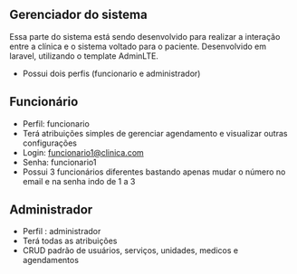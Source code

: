 ## Gerenciador do sistema

Essa parte do sistema está sendo desenvolvido para realizar
a interação entre a clínica e o sistema voltado para o paciente. Desenvolvido em laravel,
utilizando o template AdminLTE.

- Possui dois perfis (funcionario e administrador)

## Funcionário
- Perfil: funcionario
- Terá atribuições simples de gerenciar agendamento e visualizar outras configurações
- Login: funcionario1@clinica.com
- Senha: funcionario1
- Possui 3 funcionários diferentes bastando apenas mudar o número no email e na senha indo de 1 a 3
## Administrador
- Perfil : administrador
- Terá todas as atribuições
- CRUD padrão de usuários, serviços, unidades, medicos e agendamentos

